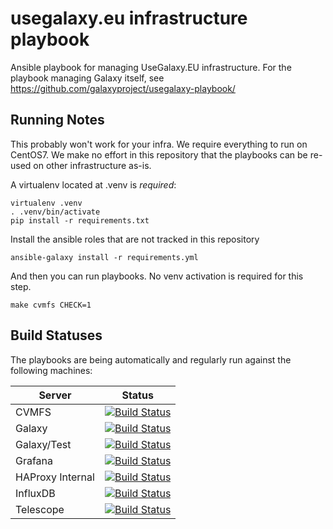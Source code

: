 # usegalaxy.eu infrastructure playbook

Ansible playbook for managing UseGalaxy.EU infrastructure. For the playbook
managing Galaxy itself, see https://github.com/galaxyproject/usegalaxy-playbook/

## Running Notes

This probably won't work for your infra. We require everything to run on
CentOS7. We make no effort in this repository that the playbooks can be re-used
on other infrastructure as-is.

A virtualenv located at .venv is *required*:

```
virtualenv .venv
. .venv/bin/activate
pip install -r requirements.txt
```

Install the ansible roles that are not tracked in this repository

```
ansible-galaxy install -r requirements.yml
```

And then you can run playbooks. No venv activation is required for this step.

```
make cvmfs CHECK=1
```

## Build Statuses

The playbooks are being automatically and regularly run against the following machines:

Server           | Status
---              | ---
CVMFS            | [![Build Status](https://build.galaxyproject.eu/buildStatus/icon?job=usegalaxy-eu%2Fplaybooks%2Fcvmfs)](https://build.galaxyproject.eu/job/usegalaxy-eu/job/playbooks/job/cvmfs/)
Galaxy           | [![Build Status](https://build.galaxyproject.eu/buildStatus/icon?job=usegalaxy-eu%2Fplaybooks%2Fgalaxy)](https://build.galaxyproject.eu/job/usegalaxy-eu/job/playbooks/job/galaxy/)
Galaxy/Test      | [![Build Status](https://build.galaxyproject.eu/buildStatus/icon?job=usegalaxy-eu%2Fplaybooks%2Fgalaxy-test)](https://build.galaxyproject.eu/job/usegalaxy-eu/job/playbooks/job/galaxy-test/)
Grafana          | [![Build Status](https://build.galaxyproject.eu/buildStatus/icon?job=usegalaxy-eu%2Fplaybooks%2Fstats)](https://build.galaxyproject.eu/job/usegalaxy-eu/job/playbooks/job/stats/)
HAProxy Internal | [![Build Status](https://build.galaxyproject.eu/buildStatus/icon?job=usegalaxy-eu%2Fplaybooks%2Fhaproxy-internal)](https://build.galaxyproject.eu/job/usegalaxy-eu/job/playbooks/job/haproxy-internal/)
InfluxDB         | [![Build Status](https://build.galaxyproject.eu/buildStatus/icon?job=usegalaxy-eu%2Fplaybooks%2Finfluxdb)](https://build.galaxyproject.eu/job/usegalaxy-eu/job/playbooks/job/influxdb/)
Telescope        | [![Build Status](https://build.galaxyproject.eu/buildStatus/icon?job=usegalaxy-eu%2Fplaybooks%2Ftelescope)](https://build.galaxyproject.eu/job/usegalaxy-eu/job/playbooks/job/telescope/)
